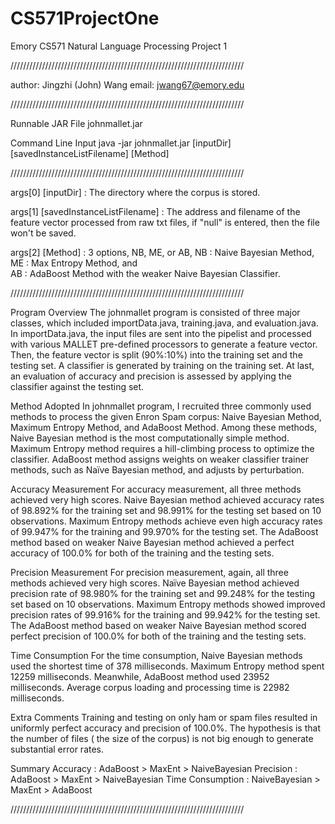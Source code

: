 CS571ProjectOne
===============

Emory CS571 Natural Language Processing Project 1


//////////////////////////////////////////////////////////////////////////

author: Jingzhi (John) Wang
email: jwang67@emory.edu

//////////////////////////////////////////////////////////////////////////

Runnable JAR File  johnmallet.jar

Command Line Input
	java -jar johnmallet.jar [inputDir] [savedInstanceListFilename] [Method]


//////////////////////////////////////////////////////////////////////////

args[0] [inputDir] : The directory where the corpus is stored.

args[1] [savedInstanceListFilename] : The address and filename of the feature 
        vector processed from raw txt files, if "null" is entered, then the 
        file won't be saved.

args[2] [Method] : 3 options, NB, ME, or AB,
		NB : Naive Bayesian Method, 
		ME : Max Entropy Method, and 		
		AB : AdaBoost Method with the weaker Naive Bayesian Classifier.


//////////////////////////////////////////////////////////////////////////

Program Overview
    The johnmallet program is consisted of three major classes, which included 
  importData.java, training.java, and evaluation.java. In importData.java, the 
  input files are sent into the pipelist and processed with various MALLET 
  pre-defined processors to generate a feature vector. Then, the feature vector 
  is split (90%:10%) into the training set and the testing set. A classifier is 
  generated by training on the training set. At last, an evaluation of accuracy 
  and precision is assessed by applying the classifier against the testing set.

Method Adopted
    In johnmallet program, I recruited three commonly used methods to process
  the given Enron Spam corpus: Naive Bayesian Method, Maximum Entropy Method, 
  and AdaBoost Method. Among these methods, Naive Bayesian method is the most 
  computationally simple method. Maximum Entropy method requires a hill-climbing 
  process to optimize the classifier. AdaBoost method assigns weights on weaker 
  classifier trainer methods, such as Naïve Bayesian method, and adjusts by 
  perturbation.

Accuracy Measurement
    For accuracy measurement, all three methods achieved very high scores. 
  Naive Bayesian method achieved accuracy rates of 98.892% for the training 
  set and 98.991% for the testing set based on 10 observations. Maximum Entropy 
  methods achieve even high accuracy rates of 99.947% for the training and 
  99.970% for the testing set. The AdaBoost method based on weaker Naive Bayesian 
  method achieved a perfect accuracy of 100.0% for both of the training and the 
  testing sets. 

Precision Measurement
    For precision measurement, again, all three methods achieved very high scores. 
  Naïve Bayesian method achieved precision rate of 98.980% for the training set 
  and 99.248% for the testing set based on 10 observations. Maximum Entropy 
  methods showed improved precision rates of 99.916% for the training and 99.942% 
  for the testing set. The AdaBoost method based on weaker Naive Bayesian method 
  scored perfect precision of 100.0% for both of the training and the testing sets.

Time Consumption
    For the time consumption, Naive Bayesian methods used the shortest time of 378 
  milliseconds. Maximum Entropy method spent 12259 milliseconds. Meanwhile, AdaBoost 
  method used 23952 milliseconds. Average corpus loading and processing time is 22982 
  milliseconds.

Extra Comments
    Training and testing on only ham or spam files resulted in uniformly perfect 
  accuracy and precision of 100.0%. The hypothesis is that the number of files 
  ( the size of the corpus) is not big enough to generate substantial error rates.

Summary
  Accuracy : AdaBoost > MaxEnt > NaiveBayesian
  Precision : AdaBoost > MaxEnt > NaiveBayesian
  Time Consumption : NaiveBayesian > MaxEnt > AdaBoost


//////////////////////////////////////////////////////////////////////////
